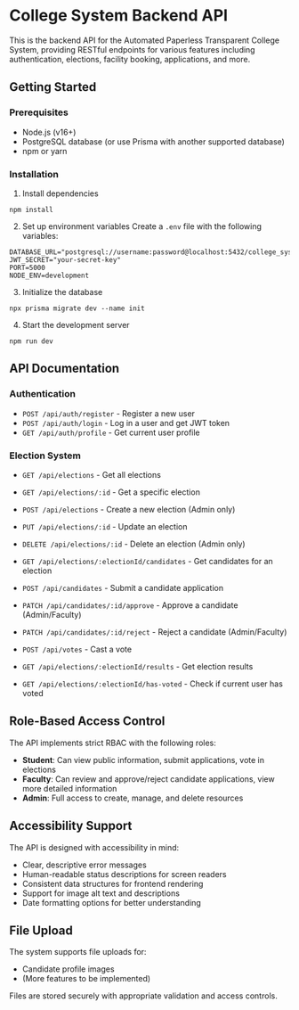 
# College System Backend API

This is the backend API for the Automated Paperless Transparent College System, providing RESTful endpoints for various features including authentication, elections, facility booking, applications, and more.

## Getting Started

### Prerequisites

- Node.js (v16+)
- PostgreSQL database (or use Prisma with another supported database)
- npm or yarn

### Installation

1. Install dependencies
```
npm install
```

2. Set up environment variables
Create a `.env` file with the following variables:
```
DATABASE_URL="postgresql://username:password@localhost:5432/college_system"
JWT_SECRET="your-secret-key"
PORT=5000
NODE_ENV=development
```

3. Initialize the database
```
npx prisma migrate dev --name init
```

4. Start the development server
```
npm run dev
```

## API Documentation

### Authentication

- `POST /api/auth/register` - Register a new user
- `POST /api/auth/login` - Log in a user and get JWT token
- `GET /api/auth/profile` - Get current user profile

### Election System

- `GET /api/elections` - Get all elections
- `GET /api/elections/:id` - Get a specific election
- `POST /api/elections` - Create a new election (Admin only)
- `PUT /api/elections/:id` - Update an election
- `DELETE /api/elections/:id` - Delete an election (Admin only)

- `GET /api/elections/:electionId/candidates` - Get candidates for an election
- `POST /api/candidates` - Submit a candidate application
- `PATCH /api/candidates/:id/approve` - Approve a candidate (Admin/Faculty)
- `PATCH /api/candidates/:id/reject` - Reject a candidate (Admin/Faculty)

- `POST /api/votes` - Cast a vote
- `GET /api/elections/:electionId/results` - Get election results
- `GET /api/elections/:electionId/has-voted` - Check if current user has voted

## Role-Based Access Control

The API implements strict RBAC with the following roles:

- **Student**: Can view public information, submit applications, vote in elections
- **Faculty**: Can review and approve/reject candidate applications, view more detailed information
- **Admin**: Full access to create, manage, and delete resources

## Accessibility Support

The API is designed with accessibility in mind:

- Clear, descriptive error messages
- Human-readable status descriptions for screen readers
- Consistent data structures for frontend rendering
- Support for image alt text and descriptions
- Date formatting options for better understanding

## File Upload

The system supports file uploads for:
- Candidate profile images
- (More features to be implemented)

Files are stored securely with appropriate validation and access controls.
